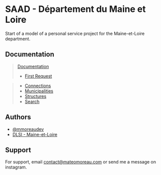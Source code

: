 
# SAAD - Département du Maine et Loire

Start of a model of a personal service project for the Maine-et-Loire department.

## Documentation

>[Documentation](https://github.com/mmoreaudev/SAAD-Maine-et-Loire/tree/main/docs)
>* [First Request](https://github.com/mmoreaudev/SAAD-Maine-et-Loire/blob/main/docs/First-request.md)


>* [Connections](https://github.com/mmoreaudev/SAAD-Maine-et-Loire/blob/main/docs/Connections.md)
>* [Municipalities](https://github.com/mmoreaudev/SAAD-Maine-et-Loire/blob/main/docs/Municipalities.md)
>* [Structures](https://github.com/mmoreaudev/SAAD-Maine-et-Loire/blob/main/docs/Structures.md)
>* [Search](https://github.com/mmoreaudev/SAAD-Maine-et-Loire/blob/main/docs/Search.md)


## Authors

- [@mmoreaudev](https://www.github.com/mmoreaudev)
- [DLSI - Maine-et-Loire](https://maine-et-loire.fr)

## Support

For support, email contact@mateomoreau.com or send me a message on instagram.
